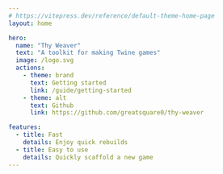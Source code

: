 ```yaml
---
# https://vitepress.dev/reference/default-theme-home-page
layout: home

hero:
  name: "Thy Weaver"
  text: "A toolkit for making Twine games"
  image: /logo.svg
  actions:
    - theme: brand
      text: Getting started
      link: /guide/getting-started
    - theme: alt
      text: Github
      link: https://github.com/greatsquare0/thy-weaver

features:
  - title: Fast
    details: Enjoy quick rebuilds 
  - title: Easy to use
    details: Quickly scaffold a new game
---
```

